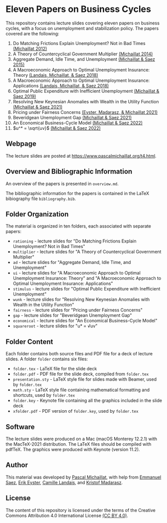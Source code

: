 # Eleven Papers on Business Cycles

This repository contains lecture slides covering eleven papers on business cycles, with a focus on unemployment and stabilization policy. The papers covered are the following:

1. Do Matching Frictions Explain Unemployment? Not in Bad Times [(Michaillat 2012)](https://www.pascalmichaillat.org/1.html)
2. A Theory of Countercyclical Government Multiplier [(Michaillat 2014)](https://www.pascalmichaillat.org/2.html)
3. Aggregate Demand, Idle Time, and Unemployment [(Michaillat & Saez 2015)](https://www.pascalmichaillat.org/3.html)
4. A Macroeconomic Approach to Optimal Unemployment Insurance: Theory [(Landais, Michaillat, & Saez 2018)](https://www.pascalmichaillat.org/4.html)
5. A Macroeconomic Approach to Optimal Unemployment Insurance: Applications [(Landais, Michaillat, & Saez 2018)](https://www.pascalmichaillat.org/5.html)
6. Optimal Public Expenditure with Inefficient Unemployment [(Michaillat & Saez 2019)](https://www.pascalmichaillat.org/6.html)
7. Resolving New Keynesian Anomalies with Wealth in the Utility Function [(Michaillat & Saez 2021)](https://www.pascalmichaillat.org/11.html)
8. Pricing under Fairness Concerns [(Eyster, Madarasz, & Michaillat 2021)](https://www.pascalmichaillat.org/8.html)
9. Beveridgean Unemployment Gap [(Michaillat & Saez 2021)](https://www.pascalmichaillat.org/9.html)
10. An Economical Business-Cycle Model [(Michaillat & Saez 2022)](https://www.pascalmichaillat.org/7.html)
11. $u^* = \sqrt{uv}$ [(Michaillat & Saez 2022)](https://www.pascalmichaillat.org/13.html)

## Webpage

The lecture slides are posted at https://www.pascalmichaillat.org/t4.html.

## Overview and Bibliographic Information

An overview of the papers is presented in `overview.md`.

The bibliographic information for the papers is contained in the LaTeX bibiography file `bibliography.bib`.

## Folder Organization

The material is organized in ten folders, each associated with separate papers:

* `rationing` - lecture slides for "Do Matching Frictions Explain Unemployment? Not in Bad Times"
* `multiplier` - lecture slides for "A Theory of Countercyclical Government Multiplier"
* `ad` - lecture slides for "Aggregate Demand, Idle Time, and Unemployment"
* `ui` - lecture slides for "A Macroeconomic Approach to Optimal Unemployment Insurance: Theory" and "A Macroeconomic Approach to Optimal Unemployment Insurance: Applications"
* `stimulus` - lecture slides for "Optimal Public Expenditure with Inefficient Unemployment"
* `wunk` - lecture slides for "Resolving New Keynesian Anomalies with Wealth in the Utility Function"
* `fairness` - lecture slides for "Pricing under Fairness Concerns"
* `gap` - lecture slides for "Beveridgean Unemployment Gap"
* `economical` - lecture slides for "An Economical Business-Cycle Model"
* `squareroot` - lecture slides for "u* = √uv"

## Folder Content

Each folder contains both source files and PDF file for a deck of lecture slides. A folder `folder` contains six files:

* `folder.tex` - LaTeX file for the slide deck
* `folder.pdf` - PDF file for the slide deck, compiled from `folder.tex`
* `presentation.sty` - LaTeX style file for slides made with Beamer, used by `folder.tex`
* `math.sty` - LaTeX style file containing mathematical formatting and shortcuts, used by `folder.tex`
* `folder.key` - Keynote file containing all the graphics included in the slide deck
* `xfolder.pdf` - PDF version of `folder.key`, used by `folder.tex`

## Software

The lecture slides were produced on a Mac (macOS Monterey 12.2.1) with the MacTeX-2021 distribution. The LaTeX files should be compiled with pdfTeX. The graphics were produced with Keynote (version 11.2).

## Author

This material was developed by [Pascal Michaillat](https://www.pascalmichaillat.org), with help from [Emmanuel Saez](https://eml.berkeley.edu/~saez/), [Erik Eyster](https://econ.ucsb.edu/people/faculty/erik-eyster), [Camille Landais](https://www.lse.ac.uk/economics/people/faculty/camille-landais), and [Kristof Madarasz](https://www.lse.ac.uk/management/people/academic-staff/kmadarasz).

## License

The content of this repository is licensed under the terms of the Creative Commons Attribution 4.0 International License [(CC BY 4.0)](http://creativecommons.org/licenses/by/4.0/).
